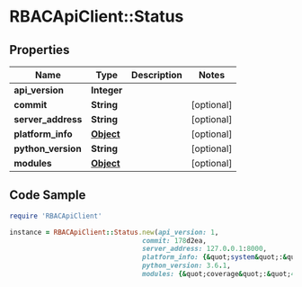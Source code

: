 # RBACApiClient::Status

## Properties

Name | Type | Description | Notes
------------ | ------------- | ------------- | -------------
**api_version** | **Integer** |  | 
**commit** | **String** |  | [optional] 
**server_address** | **String** |  | [optional] 
**platform_info** | [**Object**](.md) |  | [optional] 
**python_version** | **String** |  | [optional] 
**modules** | [**Object**](.md) |  | [optional] 

## Code Sample

```ruby
require 'RBACApiClient'

instance = RBACApiClient::Status.new(api_version: 1,
                                 commit: 178d2ea,
                                 server_address: 127.0.0.1:8000,
                                 platform_info: {&quot;system&quot;:&quot;Darwin&quot;,&quot;node&quot;:&quot;node-1.example.com&quot;,&quot;release&quot;:&quot;17.5.0&quot;,&quot;version&quot;:&quot;Darwin Kernel Version 17.5.0&quot;,&quot;machine&quot;:&quot;x86_64&quot;,&quot;processor&quot;:&quot;i386&quot;},
                                 python_version: 3.6.1,
                                 modules: {&quot;coverage&quot;:&quot;4.5.1&quot;,&quot;coverage.version&quot;:&quot;4.5.1&quot;,&quot;coverage.xmlreport&quot;:&quot;4.5.1&quot;,&quot;cryptography&quot;:&quot;2.0.3&quot;,&quot;ctypes&quot;:&quot;1.1.0&quot;,&quot;ctypes.macholib&quot;:&quot;1.0&quot;,&quot;decimal&quot;:&quot;1.70&quot;,&quot;django&quot;:&quot;1.11.5&quot;,&quot;django.utils.six&quot;:&quot;1.10.0&quot;,&quot;django_filters&quot;:&quot;1.0.4&quot;,&quot;http.server&quot;:&quot;0.6&quot;})
```


